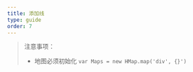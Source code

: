 ```yaml
---
title: 添加线
type: guide
order: 7
---
```

  
> 注意事项：
> * 地图必须初始化 `var Maps = new HMap.map('div', {}')`